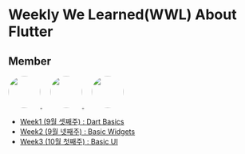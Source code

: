 # Weekly We Learned(WWL) About Flutter 

## Member
<a href="https://github.com/watchstep">
  <image src="https://avatars.githubusercontent.com/u/88659167?v=4"  width="64" height="64"  style="border-radius:70%">
</a>&nbsp;&nbsp;&nbsp;
<a href="https://github.com/haaem">
  <image src="https://avatars.githubusercontent.com/u/113160789?v=4"  width="64" height="64"  style="border-radius:70%">
</a>&nbsp;&nbsp;&nbsp;
<a href="https://github.com/hyunminyoo">
  <image src="https://avatars.githubusercontent.com/u/67991188?v=4"  width="64" height="64"  style="border-radius:70%">
</a>


- [Week1 (9월 셋째주) : Dart Basics](Week1)
- [Week2 (9월 넷째주) : Basic Widgets](Week2)
- [Week3 (10월 첫째주) : Basic UI](Week3)
